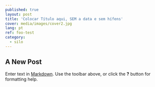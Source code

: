 ```yaml
---
published: true
layout: post
title: 'Colocar Título aqui, SEM a data e sem hífens'
cover: media/images/cover2.jpg
lang: pt
ref: foo-test
category:
  - silo
---
```

## A New Post

Enter text in [Markdown](http://daringfireball.net/projects/markdown/). Use the toolbar above, or click the **?** button for formatting help.
